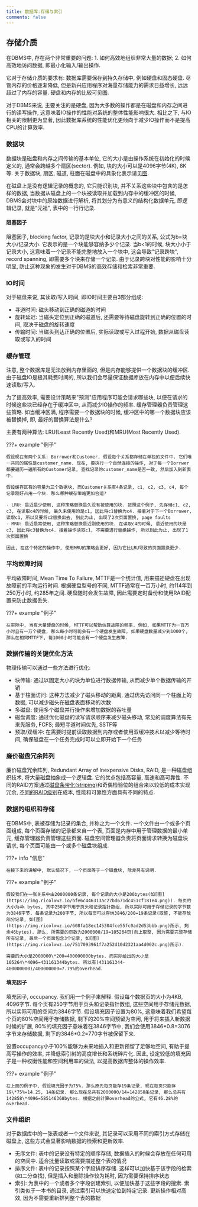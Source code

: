 ```yaml
---
title: 数据库:存储与索引
comments: false
---
```


## 存储介质

在DBMS中, 存在两个非常重要的问题: 1. 如何高效地组织非常大量的数据; 2. 如何高效地访问数据, 即最小化输入/输出操作. 

它对于存储介质的要求有: 数据库需要保存到持久存储中, 例如硬盘和固态硬盘. 尽管内存的价格逐渐降低, 但是新兴应用程序对海量存储能力的需求日益增长, 远远超过了内存的容量. 硬盘和内存的比较可见[图](https://img.ricolxwz.io/0e33d17552e6214d7c0fc659d3af8586.png).

对于DBMS来说, 主要关注的是硬盘, 因为大多数的操作都是在磁盘和内存之间进行的读写操作, 这意味着IO操作的性能对系统的整体性能影响很大. 相比之下, 与IO相关的限制更为显著, 因此数据库系统的性能优化更倾向于减少IO操作而不是提高CPU的计算效率.

### 数据块

数据块是磁盘和内存之间传输的基本单位, 它的大小是由操作系统在初始化的时候定义的, 通常会跨越多个扇区(sector). 例如, 块的大小可以是4096字节(4K), 8K等. 关于数据块, 扇区, 磁道, 柱面在磁盘中的具象化表示请见[图](https://img.ricolxwz.io/ba5649d25f3eaf7d70712affb662f69e.png).

在磁盘上是没有逻辑记录的概念的, 它只能识别块, 并不关系这些块中包含的是怎样的数据, 当数据从磁盘上的一个块被读取并加载到内存中的缓冲区的时候, DBMS会对块中的原始数据进行解析, 将其划分为有意义的结构化数据单元, 即逻辑记录, 就是"元祖", 表中的一行行记录.

#### 阻塞因子

阻塞因子, blocking factor, 记录的是块大小和记录大小之间的关系, 公式为b=块大小/记录大小. 它表示的是一个块能够容纳多少个记录. 当b<1的时候, 块大小小于记录大小, 这意味着一个记录不能完整地放入一个块中, 这会导致"记录跨块", record spanning, 即需要多个块来存储一个记录. 由于记录跨块对性能的影响十分明显, 防止这种现象的发生对于DBMS的高效存储和检索非常重要.

### IO时间

对于磁盘来说, 其读取/写入时间, 即IO时间主要由3部分组成:

- 寻道时间: 磁头移动到正确的磁道的时间
- 旋转延迟: 当磁头定位到正确的磁道后, 还需要等待磁盘旋转到正确的位置的时间, 取决于磁盘的旋转速度
- 传输时间: 当磁头到达正确的位置后, 实际读取或写入过程开始, 数据从磁盘读取或写入的时间

### 缓存管理

注意, 整个数据库是无法放到内存里面的, 但是内存能够提供一个数据块的缓冲区. 由于磁盘IO是极其耗费时间的, 所以我们会尽量保证数据库放在内存中以便后续快速读取/写入. 

为了提高效率, 需要设计策略来"预测"应用程序可能会请求哪些块, 以便在请求的时候这些块已经存在于缓冲区中, 从而减少IO操作的频率. 缓存管理器负责管理这些策略. 如当缓冲区满, 程序需要一个数据块的时候, 缓冲区中的哪一个数据块应该被替换掉, 即, 最好的替换算法是什么? 

主要有两种算法: LRU(Least Recently Used)和MRU(Most Recently Used).

???+ example "例子"

    假设现在有两个关系: Borrower和Customer, 假设每个关系都存储在单独的文件中. 它们唯一共同的属性是customer_name. 现在, 要执行一个自然连接的操作, 对于每一个Borrwer都要遍历一遍所有的Customer记录, 查找记录的customer_name是否一致, 然后加入到新表中.

    假设缓存区有的容量为三个数据块, 而Customer关系有4条记录, c1, c2, c3, c4, 每个记录刚好占用一个块. 那么哪种缓存策略更加合适?

    - LRU: 最近最少使用, 这种策略替换最久没有被使用的块. 按照这个例子, 先存储c1, c2, c3, 在读取c4的时候, 最久未使用的是c1, 因此将c1替换为c4. 接着对于下一个Borrower, 读取c1, 所以又要将c2替换出去, 到此为止, 出现了2次页面置换, page faults
    - MRU: 最近最常使用, 这种策略替换最近刚使用的块. 在读取c4的时候, 最近使用的块是c3, 因此将c3替换为c4. 接着操作读取c1, 不需要进行替换操作, 所以到此为止, 出现了1次页面置换

    因此, 在这个特定的操作中, 使用MRU的策略会更好, 因为它比LRU导致的页面置换更少.

### 平均故障时间

平均故障时间, Mean Time To Failure, MTTF是一个统计值, 用来描述硬盘在出现故障前的平均运行时间. 根据硬盘型号的不同, MTTF通常在一百万小时, 约114年到250万小时, 约285年之间. 硬盘随时会发生故障, 因此需要定时备份和使用RAID配置来防止数据丢失.

???+ example "例子"

    在实际中, 当有大量硬盘的时候, MTTF可以帮助估算故障的频率. 例如, 如果MTTF为一百万小时且有一万个硬盘, 那么每小时可能会有一个硬盘发生故障, 如果硬盘数量减少到1000个, 那么在相同MTTF下, 每1000小时可能会有一个硬盘发生故障.

### 数据传输的关键优化方法

物理传输可以通过一些方法进行优化:

- 块传输: 通过以固定大小的块为单位进行数据传输, 从而减少单个数据传输的开销
- 基于柱面访问: 这种方法减少了磁头移动的距离, 通过优先访问同一个柱面上的数据, 可以减少磁头在磁盘表面移动的次数
- 多磁盘: 使用多个磁盘并行操作来增加数据的吞吐量
- 磁盘调度: 通过优化磁盘的读写请求顺序来减少磁头移动, 常见的调度算法有先来先服务, FCFS; 最短寻道时间优先, SSTF等
- 预取/双缓冲: 在需要时提前读取数据到内存或者使用双缓冲技术以减少等待时间, 确保磁盘在一个任务完成时可以立即开始下一个任务

### 廉价磁盘冗余阵列

廉价磁盘冗余阵列, Redundant Array of Inexpensive Disks, RAID, 是一种磁盘组织技术, 将大量磁盘抽象成一个逻辑盘. 它的优点包括高容量, 高速和高可靠性. 不同的RAID方案通过[磁盘条带化(striping)](https://blog.csdn.net/jlds123/article/details/11813313)和奇偶检验位的组合来以较低的成本实现冗余, [不同的RAID级别](https://blog.csdn.net/tototuzuoquan/article/details/108914078)在成本, 性能和可靠性方面具有不同的特点.

### 数据的组织和存储

在DBMS中, 表被存储为记录的集合, 并称之为一个文件. 一个文件由一个或多个页面组成, 每个页面存储的记录都来自一个表, 页面是内存中用于管理数据的最小单元, 缓存管理器负责管理这些页面. 磁盘空间管理器负责将页面请求转换为磁盘块请求, 每个页面可能由一个或多个磁盘块组成.

???+ info "信息"

    在接下来的讲解中, 默认情况下, 一个页面等于一个磁盘块, 除非另有说明.

???+ example "例子"

    假设我们在一张关系中由2000000条记录, 每个记录的大小是200bytes(如[图](https://img.ricolxwz.io/bfe6c446313ac27bd671dc451cf181e4.png)). 每页的大小为4k bytes, 其中250字节用于页头和记录指针数组, 所以实际可用于存储记录的字节数为3846字节. 每条记录为200字节, 所以每页可以容纳3846/200=19条记录(取整, 不能存放部分记录, 如[图](https://img.ricolxwz.io/608fa18ec145304fce55fc0ad2d53bbb.png)所示, 剩余46bytes). 那么, 所需要的页数为2000000/19=105264页(向上取整, 因为需要完整存储所有记录, 最后一个页面包含3个记录, 如[图](https://img.ricolxwz.io/7517093961f7a252d10d2321aa4d002c.png)所示). 

    需要的大小是2000000\*200=400000000bytes. 而实际给出的大小是105264\*4096=431161344bytes. 所以有(431161344-400000000)/400000000=7.79%的overhead.

#### 填充因子

填充因子, occupancy. 我们用一个例子来解释. 假设每个数据页的大小为4KB, 4096字节. 每个页有250字节用于页头和记录指针数组, 这些空间用于存储元数据, 所以实际可用的空间为3846字节. 假设填充因子设置为80%, 这意味着我们希望每个页的80%空间用于存储数据, 剩下的20%空间预留为空闲, 用于将来插入新数据时候的扩展, 80%的填充因子意味着在3846字节中, 我们会使用3846\*0.8=3076字节来存储数据, 剩下的3846\*0.2=770字节被保留下来.

设置occupancy小于100%能够为未来地插入和更新预留了足够地空间, 有助于提高写操作的效率, 并降低索引树的高度增长和系统碎片化. 因此, 设定较低的填充因子是一种权衡性能和空间利用率的做法, 以提高数据库整体的操作效率.

???+ example "例子"

    在上面的例子中, 假设填充因子为75%. 那么原先每页能存19条记录, 现在每页只能存19\*75%=14.25, 14条记录. 那么现在总共有2000000/14=142858条记录, 那么总共有142858\*4096=585146368bytes. 根据之前计算overhead的公式, 它有46.28%的overhead.

### 文件组织

对于数据库中的一张表或者一个文件来说, 其记录可以采用不同的索引方式存储在磁盘上, 这些方式会显著影响数据的检索和更新效率.

- 无序文件: 表中的记录没有特定的顺序存储, 数据插入的时候会存放在任何可用的空间中. 适合批量读取或需要描述整个表的情况
- 排序文件: 表中的记录按照某个字段排序存储. 这样可以加快基于该字段的检索(如二分查找), 但是插入和删除操作较为耗时, 因为需要保持排序状态
- 索引: 为表中的一个或者多个字段创建索引, 以便加快基于这些字段的搜索. 索引类似于一本书的目录, 通过索引可以快速定位到特定记录. 更新操作相对高效, 因为不需要重新排列整个表的数据